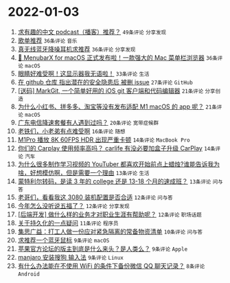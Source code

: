 # 2022-01-03

1. [求有趣的中文 podcast（播客）推荐？](https://www.v2ex.com/t/825875) `49条评论` `分享发现`
1. [歌单推荐](https://www.v2ex.com/t/825877) `36条评论` `音乐`
1. [真无线蓝牙降噪耳机求推荐](https://www.v2ex.com/t/825894) `36条评论` `分享发现`
1. [🎉 MenubarX for macOS 正式发布啦！一款强大的 Mac 菜单栏浏览器](https://www.v2ex.com/t/825917) `36条评论` `macOS`
1. [眼睛好难受啊！这显示器我无语啦！](https://www.v2ex.com/t/825919) `33条评论` `生活`
1. [在 github 仓库 指出潜在的安全隐患后 被删 issue](https://www.v2ex.com/t/825909) `27条评论` `GitHub`
1. [[送码] MarkGit, 一个简单好用的 iOS git 客户端和代码编辑器](https://www.v2ex.com/t/825900) `21条评论` `分享创造`
1. [为什么小红书、拼多多、淘宝等没有发布适配 M1 macOS 的 app 呢？](https://www.v2ex.com/t/825915) `21条评论` `macOS`
1. [广东电信降速套餐有人遇到过吗？](https://www.v2ex.com/t/825940) `20条评论` `宽带症候群`
1. [老铁们，小老弟有点难受啊](https://www.v2ex.com/t/825942) `16条评论` `随想`
1. [M1Pro 播放 8K 60FPS HDR 出现严重卡顿](https://www.v2ex.com/t/825923) `14条评论` `MacBook Pro`
1. [你们的 Carplay 使用频率高吗？ carlife 有没必要加盒子升级 CarPlay](https://www.v2ex.com/t/825914) `14条评论` `汽车`
1. [为什么很多制作学习视频的 YouTuber 都喜欢开始前点上蜡烛?谁能告诉我为啥，好想模仿啊，但是需要一个理由](https://www.v2ex.com/t/825918) `13条评论` `生活`
1. [蒙特利尔转码，是读 3 年的 college 还是 13-18 个月的速成班？](https://www.v2ex.com/t/825868) `13条评论` `问与答`
1. [老哥们，看看我这 3080 装机配置是否合适](https://www.v2ex.com/t/825946) `12条评论` `问与答`
1. [今年怎么没听说五福了？](https://www.v2ex.com/t/825912) `12条评论` `分享发现`
1. [[后端开发] 做什么样的业务才对职业生涯有帮助呢？](https://www.v2ex.com/t/825880) `12条评论` `职场话题`
1. [关于持久化的一点疑问](https://www.v2ex.com/t/825944) `11条评论` `程序员`
1. [集思广益：打工人做一份应对紧急隔离的常备物资清单](https://www.v2ex.com/t/825899) `10条评论` `问与答`
1. [求推荐一个蓝牙鼠标](https://www.v2ex.com/t/825957) `9条评论` `macOS`
1. [苹果官方论坛的版主到底是什么来头？是人类么？](https://www.v2ex.com/t/825939) `9条评论` `Apple`
1. [manjaro 安装搜狗 输入法](https://www.v2ex.com/t/825913) `9条评论` `Linux`
1. [有什么办法能在不使用 WiFi 的条件下备份微信 QQ 聊天记录？](https://www.v2ex.com/t/825941) `8条评论` `Android`
